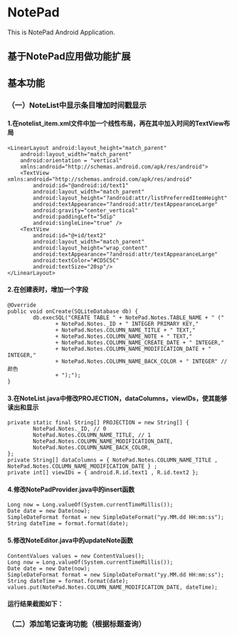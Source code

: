# NotePad
This is NotePad Android Application.
## 基于NotePad应用做功能扩展
## 基本功能
### （一）NoteList中显示条目增加时间戳显示
#### 1.在notelist_item.xml文件中加一个线性布局，再在其中加入时间的TextView布局
    <LinearLayout android:layout_height="match_parent"
        android:layout_width="match_parent"
        android:orientation = "vertical"
        xmlns:android="http://schemas.android.com/apk/res/android">
        <TextView xmlns:android="http://schemas.android.com/apk/res/android"
            android:id="@android:id/text1"
            android:layout_width="match_parent"
            android:layout_height="?android:attr/listPreferredItemHeight"
            android:textAppearance="?android:attr/textAppearanceLarge"
            android:gravity="center_vertical"
            android:paddingLeft="5dip"
            android:singleLine="true" />
        <TextView
            android:id="@+id/text2"
            android:layout_width="match_parent"
            android:layout_height="wrap_content"
            android:textAppearance="?android:attr/textAppearanceLarge"
            android:textColor="#CD5C5C"
            android:textSize="20sp"/>
    </LinearLayout>
#### 2.在创建表时，增加一个字段
    @Override
    public void onCreate(SQLiteDatabase db) {
            db.execSQL("CREATE TABLE " + NotePad.Notes.TABLE_NAME + " ("
                   + NotePad.Notes._ID + " INTEGER PRIMARY KEY,"
                   + NotePad.Notes.COLUMN_NAME_TITLE + " TEXT,"
                   + NotePad.Notes.COLUMN_NAME_NOTE + " TEXT,"
                   + NotePad.Notes.COLUMN_NAME_CREATE_DATE + " INTEGER,"
                   + NotePad.Notes.COLUMN_NAME_MODIFICATION_DATE + " INTEGER,"
                   + NotePad.Notes.COLUMN_NAME_BACK_COLOR + " INTEGER" //颜色
                   + ");");
    }
#### 3.在NoteList.java中修改PROJECTION，dataColumns，viewIDs，使其能够读出和显示
    private static final String[] PROJECTION = new String[] {
            NotePad.Notes._ID, // 0
            NotePad.Notes.COLUMN_NAME_TITLE, // 1
            NotePad.Notes.COLUMN_NAME_MODIFICATION_DATE,
            NotePad.Notes.COLUMN_NAME_BACK_COLOR,
    };
    private String[] dataColumns = { NotePad.Notes.COLUMN_NAME_TITLE ,  NotePad.Notes.COLUMN_NAME_MODIFICATION_DATE } ;
    private int[] viewIDs = { android.R.id.text1 , R.id.text2 };
#### 4.修改NotePadProvider.java中的insert函数
    Long now = Long.valueOf(System.currentTimeMillis());
    Date date = new Date(now);
    SimpleDateFormat format = new SimpleDateFormat("yy.MM.dd HH:mm:ss");
    String dateTime = format.format(date);
#### 5.修改NoteEditor.java中的updateNote函数
    ContentValues values = new ContentValues();
    Long now = Long.valueOf(System.currentTimeMillis());
    Date date = new Date(now);
    SimpleDateFormat format = new SimpleDateFormat("yy.MM.dd HH:mm:ss");
    String dateTime = format.format(date);
    values.put(NotePad.Notes.COLUMN_NAME_MODIFICATION_DATE, dateTime);
#### 运行结果截图如下：
### （二）添加笔记查询功能（根据标题查询）

